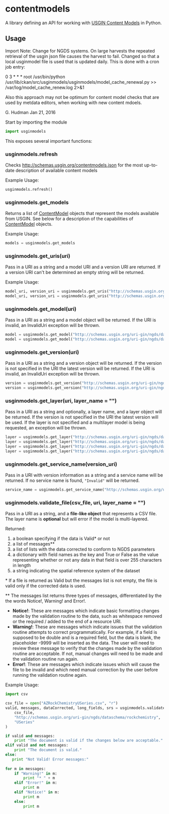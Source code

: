 # contentmodels

A library defining an API for working with [USGIN Content Models](http://schemas.usgin.org/models) in Python.

## Usage


Import Note: 
Change for NGDS systems. On large harvests the repeated retrieval of the usgin json file 
causes the harvest to fail.  Changed so that a local usginmodel file is used
that is updated daily. This is done with a cron job entry:

0 3 * * * root /usr/bin/python /usr/lib/ckan/src/usginmodels/usginmodels/model_cache_renewal.py >> /var/log/model_cache_renew.log 2>&1

Also this approach may not be optimum for content model checks that are used by
metdata editors, when working with new content mdoels.

G. Hudman Jan 21, 2016

Start by importing the module

```python
import usginmodels
```

This exposes several important functions:

### usginmodels.refresh

Checks http://schemas.usgin.org/contentmodels.json for the most up-to-date description of available content models

Example Usage:

```python
usginmodels.refresh()
```

### usginmodels.get_models

Returns a list of [ContentModel](#contentmodels) objects that represent the models available from USGIN. See below
for a description of the capabilities of [ContentModel](#contentmodels) objects.

Example Usage:

```python
models = usginmodels.get_models
```

### usginmodels.get_uris(uri)

Pass in a URI as a string and a model URI and a version URI are returned. If a version URI can't be determined an empty string will be returned.

Example Usage:

```python
model_uri, version_uri = usginmodels.get_uris("http://schemas.usgin.org/uri-gin/ngds/dataschema/activefault")
model_uri, version_uri = usginmodels.get_uris("http://schemas.usgin.org/uri-gin/ngds/dataschema/activefault/1.2")
```

### usginmodels.get_model(uri)

Pass in a URI as a string and a model object will be returned. If the URI is invalid, an InvalidUri exception will be thrown.

```python
model = usginmodels.get_model("http://schemas.usgin.org/uri-gin/ngds/dataschema/activefault/1.1")
model = usginmodels.get_model("http://schemas.usgin.org/uri-gin/ngds/dataschema/activefault")
```

### usginmodels.get_version(uri)

Pass in a URI as a string and a version object will be returned. If the version is not specified in the URI the latest version will be returned. If the URI is invalid, an InvalidUri exception will be thrown.

```python
version = usginmodels.get_version("http://schemas.usgin.org/uri-gin/ngds/dataschema/activefault/1.1")
version = usginmodels.get_version("http://schemas.usgin.org/uri-gin/ngds/dataschema/activefault")
```

### usginmodels.get_layer(uri, layer_name = "")

Pass in a URI as a string and optionally, a layer name, and a layer object will be returned. If the version is not specified in the URI the latest version will be used. If the layer is not specified and a multilayer model is being requested, an exception will be thrown.

```python
layer = usginmodels.get_layer("http://schemas.usgin.org/uri-gin/ngds/dataschema/activefault/1.1")
layer = usginmodels.get_layer("http://schemas.usgin.org/uri-gin/ngds/dataschema/activefault")
layer = usginmodels.get_layer("http://schemas.usgin.org/uri-gin/ngds/dataschema/rockchemistry/0.4", 'USeries')
layer = usginmodels.get_layer("http://schemas.usgin.org/uri-gin/ngds/dataschema/rockchemistry", 'USeries')
```

### usginmodels.get_service_name(version_uri)

Pass in a URI with version information as a string and a service name will be returned.  If no service name
is found, `"Invalid"` will be returned.

```Python
service_name = usginmodels.get_service_name("http://schemas.usgin.org/uri-gin/ngds/dataschema/boreholetemperature/1.5")
```

### usginmodels.validate_file(csv_file, uri, layer_name = "")

Pass in a URI as a string, and a **file-like object** that represents a CSV file. The layer name is **optional** but will error if the model is multi-layered.

Returned:
 1. a boolean specifying if the data is Valid* or not
 2. a list of messages**
 3. a list of lists with the data corrected to conform to NGDS parameters
 4. a dictionary with field names as the key and True or False as the value representing whether or not any data in that field is over 255 characters in length
 5. a string indicating the spatial reference system of the dataset

\* If a file is returned as Valid but the messages list is not empty, the file is valid only if the corrected data is used.

\** The messages list returns three types of messages, differentiated by the the words Notice!, Warning! and Error!.
- **Notice!**: These are messages which indicate basic formatting changes made by the validation routine to the data, such as whitespace removed or the required / added to the end of a resource URI.
- **Warning!**: These are messages which indicate issues that the validation routine attempts to correct programmatically. For example, if a field is supposed to be double and is a required field, but the data is blank, the placeholder -9999 will be inserted as the data. The user will need to review these message to verify that the changes made by the validation routine are acceptable. If not, manual changes will need to be made and the validation routine run again.
- **Error!**: These are messages which indicate issues which will cause the file to be invalid and which need manual correction by the user before running the validation routine again.

Example Usage:

```python
import csv

csv_file = open("AZRockChemistryUSeries.csv", "r")
valid, messages, dataCorrected, long_fields, srs = usginmodels.validate_file(
    csv_file,
    "http://schemas.usgin.org/uri-gin/ngds/dataschema/rockchemistry",
    "USeries"
)

if valid and messages:
    print "The document is valid if the changes below are acceptable."
elif valid and not messages:
    print "The document is valid."
else:
   print "Not Valid! Error messages:"
   
for m in messages:
    if "Warning!" in m:
        print "* " + m
    elif "Error!" in m:
        print m
    elif "Notice!" in m:
        print m
    else:
        print m
```